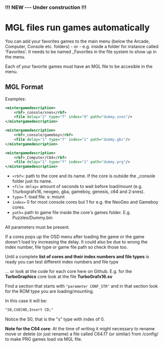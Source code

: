### !!! **NEW --- Under construction** !!!


# MGL files run games automatically

You can add your favorites games to the main menu (below the Arcade, Computer, Console etc. folders) - or - e.g. inside a folder for instance called 'Favorites'. It needs to be named _Favorites in the file system to show up in the menu.

Each of your favorite games must have an MGL file to be accesible in the menu.

## MGL Format

Examples:

```xml
<mistergamedescription>
	<rbf>_console/snes</rbf>
	<file delay="2" type="f" index="0" path="dummy.snes"/>
</mistergamedescription>
```


```xml
<mistergamedescription>
	<rbf>_console/gameboy</rbf>
	<file delay="1" type="f" index="1" path="dummy.gbc"/>
</mistergamedescription>
```

```xml
<mistergamedescription>
	<rbf>_Computer/C64</rbf>
	<file delay="1" type="f" index="1" path="dummy.prg"/>
</mistergamedescription>
```

* `<rbf>`: path to the core and its name. If the core is outside the _console folder just its name.
* `<file delay=` amount of seconds to wait before load/mount (e.g. 1:turbografx16, neogeo, gba, gameboy, genesis, c64 and 2:snes).
* `type=` f: load file. s: mount
* `index=` 0 for most console cores but 1 for e.g. the NeoGeo and Gameboy cores.
* `path=` path to game file inside the core's games folder. E.g. Puzzles/Dummy.bin

All parameters must be present.

If a cores pops up the OSD menu after loading the game or the game doesn't load try increasing the delay. It could also be due to wrong the index number, file type or game file path so check those too.


Until a complete **list of cores and their index numbers and file types** is ready you can test different index numbers and file type

... or look at the code for each core here on Github. E.g. for the **TurboGraphics** core look at the file **TurboGrafx16.sv**

Find a section that starts with ```"parameter CONF_STR"``` and in that section look for the ROM type you are loading/mounting.

In this case it will be:

```xml
"S0,CUECHD,Insert CD;"
```

Notice the S0, that is the "s" type with index of 0.

**Note for the C64 core**: At the time of writing it might necessary to rename move or delete (or just rename) a file called C64.f7 (or similar) from /config/ to make PRG games load via MGL file.